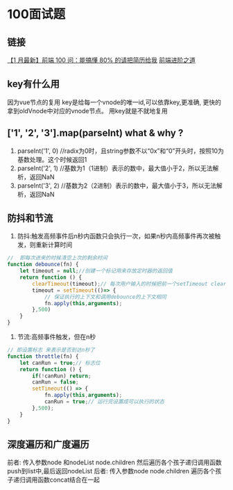 # 100面试题

## 链接

[【1 月最新】前端 100 问：能搞懂 80% 的请把简历给我](https://juejin.im/post/5d23e750f265da1b855c7bbe#heading-111)
[前端进阶之道](https://yuchengkai.cn/docs/frontend/#%E5%86%85%E7%BD%AE%E7%B1%BB%E5%9E%8B)

## key有什么用

因为vue节点的复用  key是给每一个vnode的唯一id,可以依靠key,更准确, 更快的拿到oldVnode中对应的vnode节点。
用key就是不就地复用

## ['1', '2', '3'].map(parseInt) what & why ?

1. parseInt('1', 0) //radix为0时，且string参数不以“0x”和“0”开头时，按照10为基数处理。这个时候返回1
2. parseInt('2', 1) //基数为1（1进制）表示的数中，最大值小于2，所以无法解析，返回NaN
3. parseInt('3', 2) //基数为2（2进制）表示的数中，最大值小于3，所以无法解析，返回NaN

## 防抖和节流

1. 防抖:触发高频事件后n秒内函数只会执行一次，如果n秒内高频事件再次被触发，则重新计算时间

```js
//  即每次进来的时候清空上次的剩余时间
function debounce(fn) {
    let timeout = null;//创建一个标记用来存放定时器的返回值
    return function () {
        clearTimeout(timeout);// 每次用户输入的时候把前一个setTimeout clear 掉
        timeout = setTimeout(()=> {
            // 保证执行的上下文和调用debounce的上下文相同
            fn.apply(this,arguments);
        },500)
    }
}
```

1. 节流:高频事件触发，但在n秒

```js
// 即设置标志 来表示是否到达n秒了
function throttle(fn) {
    let canRun = true;// 标志位
    return function () {
        if(!canRun) return;
        canRun = false;
        setTimeout(() => {
            fn.apply(this,arguments);
            canRun = true;// 运行完设置成可以执行的状态
        },500);
    }
}
```

## 深度遍历和广度遍历

前者: 传入参数node 和nodeList  node.children 然后遍历各个孩子递归调用函数push到list中,最后返回nodeList
后者: 传入参数node  node.children 遍历各个孩子递归调用函数concat结合在一起
